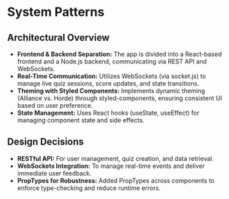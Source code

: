 # System Patterns

## Architectural Overview

- **Frontend & Backend Separation:** The app is divided into a React-based frontend and a Node.js backend, communicating via REST API and WebSockets.
- **Real-Time Communication:** Utilizes WebSockets (via socket.js) to manage live quiz sessions, score updates, and state transitions.
- **Theming with Styled Components:** Implements dynamic theming (Alliance vs. Horde) through styled-components, ensuring consistent UI based on user preference.
- **State Management:** Uses React hooks (useState, useEffect) for managing component state and side effects.

## Design Decisions

- **RESTful API:** For user management, quiz creation, and data retrieval.
- **WebSockets Integration:** To manage real-time events and deliver immediate user feedback.
- **PropTypes for Robustness:** Added PropTypes across components to enforce type-checking and reduce runtime errors.

